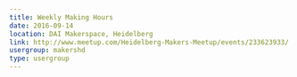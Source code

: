 ```yaml
---
title: Weekly Making Hours
date: 2016-09-14
location: DAI Makerspace, Heidelberg
link: http://www.meetup.com/Heidelberg-Makers-Meetup/events/233623933/
usergroup: makershd
type: usergroup
---
```

